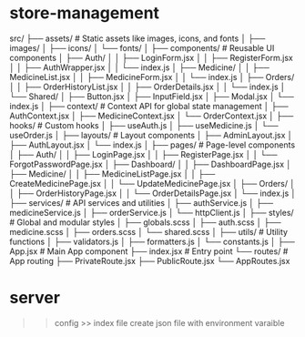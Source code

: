 # store-management

src/
├── assets/                # Static assets like images, icons, and fonts
│   ├── images/
│   ├── icons/
│   └── fonts/
│
├── components/            # Reusable UI components
│   ├── Auth/
│   │   ├── LoginForm.jsx
│   │   ├── RegisterForm.jsx
│   │   ├── AuthWrapper.jsx
│   │   └── index.js
│   ├── Medicine/
│   │   ├── MedicineList.jsx
│   │   ├── MedicineForm.jsx
│   │   └── index.js
│   ├── Orders/
│   │   ├── OrderHistoryList.jsx
│   │   ├── OrderDetails.jsx
│   │   └── index.js
│   └── Shared/
│       ├── Button.jsx
│       ├── InputField.jsx
│       ├── Modal.jsx
│       └── index.js
│
├── context/               # Context API for global state management
│   ├── AuthContext.jsx
│   ├── MedicineContext.jsx
│   └── OrderContext.jsx
│
├── hooks/                 # Custom hooks
│   ├── useAuth.js
│   ├── useMedicine.js
│   └── useOrder.js
│
├── layouts/               # Layout components
│   ├── AdminLayout.jsx
│   ├── AuthLayout.jsx
│   └── index.js
│
├── pages/                 # Page-level components
│   ├── Auth/
│   │   ├── LoginPage.jsx
│   │   ├── RegisterPage.jsx
│   │   └── ForgotPasswordPage.jsx
│   ├── Dashboard/
│   │   ├── DashboardPage.jsx
│   ├── Medicine/
│   │   ├── MedicineListPage.jsx
│   │   ├── CreateMedicinePage.jsx
│   │   └── UpdateMedicinePage.jsx
│   ├── Orders/
│   │   ├── OrderHistoryPage.jsx
│   │   └── OrderDetailsPage.jsx
│   └── index.js
│
├── services/              # API services and utilities
│   ├── authService.js
│   ├── medicineService.js
│   ├── orderService.js
│   └── httpClient.js
│
├── styles/                # Global and modular styles
│   ├── globals.scss
│   ├── auth.scss
│   ├── medicine.scss
│   ├── orders.scss
│   └── shared.scss
│
├── utils/                 # Utility functions
│   ├── validators.js
│   ├── formatters.js
│   └── constants.js
│
├── App.jsx                # Main App component
├── index.jsx              # Entry point
└── routes/                # App routing
    ├── PrivateRoute.jsx
    ├── PublicRoute.jsx
    └── AppRoutes.jsx



# server 
>> config >> index file create json file with environment varaible
